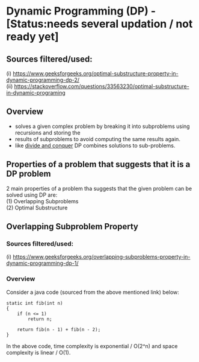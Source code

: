 # Dynamic Programming (DP) - [Status:needs several updation / not ready yet]

## Sources filtered/used:
(i) https://www.geeksforgeeks.org/optimal-substructure-property-in-dynamic-programming-dp-2/ <br>
(ii) https://stackoverflow.com/questions/33563230/optimal-substructure-in-dynamic-programing

## Overview

* solves a given complex problem by breaking it into subproblems using recursions and storing the <br>
* results of subproblems to avoid computing the same results again. <br>
* like [divide and conquer](https://github.com/chandrakanth-c/patterns-in-algorithms/blob/main/divide-and-conquer.md) DP combines solutions to sub-problems.  

## Properties of a problem that suggests that it is a DP problem

2 main properties of a problem tha suggests that the given problem can be solved using DP are: <br>
(1) Overlapping Subproblems <br>
(2) Optimal Substructure 

## Overlapping Subproblem Property

### Sources filtered/used:
(i) https://www.geeksforgeeks.org/overlapping-subproblems-property-in-dynamic-programming-dp-1/

### Overview

Consider a java code (sourced from the above mentioned link) below:

```
static int fib(int n)
{
    if (n <= 1)
        return n;

    return fib(n - 1) + fib(n - 2);
}
```

In the above code, time complexity is exponential / O(2^n) and space complexity is linear / O(1).


